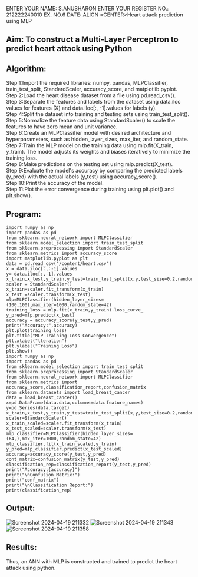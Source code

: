 ENTER YOUR NAME: S.ANUSHARON
ENTER YOUR REGISTER NO.: 212222240010
EX. NO.6
DATE:
 ALIGN =CENTER>Heart attack prediction using MLP
## Aim: To construct a  Multi-Layer Perceptron to predict heart attack using Python
## Algorithm:
Step 1:Import the required libraries: numpy, pandas, MLPClassifier, train_test_split, StandardScaler, accuracy_score, and matplotlib.pyplot.<BR>
Step 2:Load the heart disease dataset from a file using pd.read_csv().<BR>
Step 3:Separate the features and labels from the dataset using data.iloc values for features (X) and data.iloc[:, -1].values for labels (y).<BR>
Step 4:Split the dataset into training and testing sets using train_test_split().<BR>
Step 5:Normalize the feature data using StandardScaler() to scale the features to have zero mean and unit variance.<BR>
Step 6:Create an MLPClassifier model with desired architecture and hyperparameters, such as hidden_layer_sizes, max_iter, and random_state.<BR>
Step 7:Train the MLP model on the training data using mlp.fit(X_train, y_train). The model adjusts its weights and biases iteratively to minimize the training loss.<BR>
Step 8:Make predictions on the testing set using mlp.predict(X_test).<BR>
Step 9:Evaluate the model's accuracy by comparing the predicted labels (y_pred) with the actual labels (y_test) using accuracy_score().<BR>
Step 10:Print the accuracy of the model.<BR>
Step 11:Plot the error convergence during training using plt.plot() and plt.show().<BR>
## Program: 
```
import numpy as np
import pandas as pd
from sklearn.neural_network import MLPClassifier
from sklearn.model_selection import train_test_split
from sklearn.preprocessing import StandardScaler
from sklearn.metrics import accuracy_score
import matplotlib.pyplot as plt
data = pd.read_csv("/content/heart.csv")
x = data.iloc[:,:-1].values
y= data.iloc[:,-1].values
x_train,x_test,y_train,y_test=train_test_split(x,y,test_size=0.2,random_state=42)
scaler = StandardScaler()
x_train=scaler.fit_transform(x_train)
x_test =scaler.transform(x_test)
mlp=MLPClassifier(hidden_layer_sizes=(100,100),max_iter=1000,random_state=42)
training_loss = mlp.fit(x_train,y_train).loss_curve_
y_pred=mlp.predict(x_test)
accuracy = accuracy_score(y_test,y_pred)
print("Accuracy:",accuracy)
plt.plot(training_loss)
plt.title("MLP Training Loss Convergence")
plt.xlabel("lteration")
plt.ylabel("Training Loss")
plt.show()
import numpy as np
import pandas as pd
from sklearn.model_selection import train_test_split
from sklearn.preprocessing import StandardScaler
from sklearn.neural_network import MLPClassifier
from sklearn.metrics import accuracy_score,classification_report,confusion_matrix
from sklearn.datasets import load_breast_cancer
data = load_breast_cancer()
x=pd.DataFrame(data.data,columns=data.feature_names)
y=pd.Series(data.target)
x_train,x_test,y_train,y_test=train_test_split(x,y,test_size=0.2,random_state=42)
scaler=StandardScaler()
x_train_scaled=scaler.fit_transform(x_train)
x_test_scaled=scaler.transform(x_test)
mlp_classifier=MLPClassifier(hidden_layer_sizes=(64,),max_iter=1000,random_state=42)
mlp_classifier.fit(x_train_scaled,y_train)
y_pred=mlp_classifier.predict(x_test_scaled)
accuracy=accuracy_score(y_test,y_pred)
cont_matrix=confusion_matrix(y_test,y_pred)
classification_rep=classification_report(y_test,y_pred)
print("Accuracy:{accuracy}")
print("\nConfusion Matrix:")
print("conf_matrix")
print("\nClassification Report:")
print(classification_rep)
```
## Output:
![Screenshot 2024-04-19 211332](https://github.com/Anusharonselva/EX-6-NN/assets/119405600/f5d58e5a-74cc-46f2-968a-7c1534c60109)
![Screenshot 2024-04-19 211343](https://github.com/Anusharonselva/EX-6-NN/assets/119405600/8f979711-b5c7-4a9d-a64d-f4e1ca9ad3cd)
![Screenshot 2024-04-19 211358](https://github.com/Anusharonselva/EX-6-NN/assets/119405600/07b8aa73-fa7b-4d95-822a-5fcf20c8fe12)

## Results:
Thus, an ANN with MLP is constructed and trained to predict the heart attack using python.
